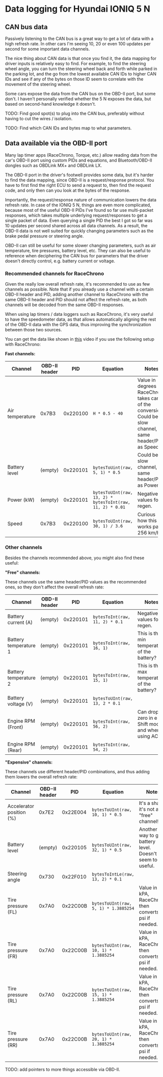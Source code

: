 # Data logging for Hyundai IONIQ 5 N

## CAN bus data

Passively listening to the CAN bus is a great way to get a lot of data with a high refresh rate.
In other cars I'm seeing 10, 20 or even 100 updates per second for some important data channels.

The nice thing about CAN data is that once you find it, the data mapping for driver inputs is
relatively easy to find. For example, to find the steering wheel angle, you can turn the steering
wheel back and forth while parked in the parking lot, and the go from the lowest available CAN IDs
to higher CAN IDs and see if any of the bytes on those ID seem to correlate with the movement of the
steering wheel.

Some cars expose the data from the CAN bus on the OBD-II port, but some don't. I haven't personally
verified whether the 5 N exposes the data, but based on second-hand knowledge it doesn't.


TODO: Find good spot(s) to plug into the CAN bus, preferably without having to cut the wires / isolation.

TODO: Find which CAN IDs and bytes map to what parameters.

## Data available via the OBD-II port

Many lap timer apps (RaceChrono, Torque, etc.) allow reading data from the car's OBD-II port using
custom PIDs and equations, and Bluetooth/OBD-II dongles such as OBDLink MX+ and OBDLink LX.

The OBD-II port in the driver's footwell provides some data, but it's harder to find the data
mapping, since OBD-II is a request/response protocol. You have to first find the right ECU to send a
request to, then find the request code, and only then can you look at the bytes of the response.

Importantly, the request/response nature of communication lowers the data refresh rate. In case of
the IONIQ 5 N, things are even more complicated, because most of the useful OBD-II PIDs I've found
so far use multi-packet responses, which takes multiple underlying request/responses to get a single
packet of data. Even querying a single PID the best I got so far was 10 updates per second shared
across all data channels. As a result, the OBD-II data is not well suited for quickly changing
parameters such as the brake pedal pressure or steering angle.

OBD-II can still be useful for some slower changing parameters, such as air temperature, tire
pressures, battery level, etc. They can also be useful to reference when deciphering the CAN bus for
parameters that the driver doesn't directly control, e.g. battery current or voltage.

### Recommended channels for RaceChrono

Given the really low overall refresh rate, it's recommended to use as few channels as possible.
Note that if you already use a channel with a certain OBD-II header and PID, adding another channel
to RaceChrono with the same OBD-II header and PID should not affect the refresh rate, as both
channels will be decoded from the same OBD-II responses.

When using lap timers / data loggers such as RaceChrono, it's very useful to have the speedometer
data, as that allows automatically aligning the rest of the OBD-II data with the GPS data, thus
improving the synchronization between those two sources.

You can get the data like shown in [this](https://www.youtube.com/watch?v=v7Y9Sffpea4) video
if you use the following setup with RaceChrono:

**Fast channels:**

Channel | OBD-II header | PID      | Equation | Notes
------- | ------------- | -------- | -------- | -----
Air temperature | 0x7B3 | 0x220100 | `H * 0.5 - 40` | Value in degrees C, RaceChrono takes care of the conversion. Could be a slow channel, but same header/PID as Speed.
Battery level | (empty) | 0x220101 | `bytesToUint(raw, 5, 1) * 0.5` | Could be a slow channel, but same header/PID as Power.
Power (kW) | (empty)    | 0x220101 | `bytesToUInt(raw, 13, 2) * bytesToInt(raw, 11, 2) * 0.01` | Negative values for regen.
Speed   | 0x7B3         | 0x220100 | `bytesToUInt(raw, 30, 1) / 3.6` | Curious how this works past 256 km/h :)

### Other channels

Besides the channels recommended above, you might also find these useful:

**"Free" channels:**

These channels use the same header/PID values as the recommended ones, so they don't affect the overall refresh rate:

Channel | OBD-II header | PID      | Equation | Notes
------- | ------------- | -------- | -------- | -----
Battery current (A) | (empty) | 0x220101 | `bytesToInt(raw, 11, 2) * 0.1` | Negative values for regen.
Battery temperature 1 | (empty) | 0x220101 | `bytesToInt(raw, 16, 1)` | This is the min temperature of the battery?
Battery temperature 2 | (empty) | 0x220101 | `bytesToInt(raw, 15, 1)` | This is the max temperature of the battery?
Battery voltage (V) | (empty) | 0x220101 | `bytesToUInt(raw, 13, 2 * 0.1` |
Engine RPM (Front) | (empty) | 0x220101 | `bytesToInt(raw, 56, 2)` | Can drop to zero in e-Shift mode and when using ACC.
Engine RPM (Rear) | (empty) | 0x220101 | `bytesToInt(raw, 54, 2)` |

**"Expensive" channels:**

These channels use different header/PID combinations, and thus adding them lowers the overall refresh rate:

Channel | OBD-II header | PID      | Equation | Notes
------- | ------------- | -------- | -------- | -----
Accelerator position (%) | 0x7E2 | 0x22E004 | `bytesToUInt(raw, 10, 1) * 0.5` | It's a shame it's not a "free" channel!
Battery level | (empty) | 0x220105 | `bytesToUInt(raw, 32, 1) * 0.5` | Another way to get battery level. Doesn't seem to be useful.
Steering angle | 0x730 | 0x22F010 | `bytesToIntLe(raw, 13, 2) * 0.1` |
Tire pressure (FL) | 0x7A0 | 0x22C00B | `bytesToUInt(raw, 5, 1) * 1.3885254` | Value in kPA, RaceChrono then converts to psi if needed.
Tire pressure (FR) | 0x7A0 | 0x22C00B | `bytesToUInt(raw, 10, 1) * 1.3885254` | Value in kPA, RaceChrono then converts to psi if needed.
Tire pressure (RL) | 0x7A0 | 0x22C00B | `bytesToUInt(raw, 15, 1) * 1.3885254` | Value in kPA, RaceChrono then converts to psi if needed.
Tire pressure (RR) | 0x7A0 | 0x22C00B | `bytesToUInt(raw, 20, 1) * 1.3885254` | Value in kPA, RaceChrono then converts to psi if needed.

TODO: add pointers to more things accessible via OBD-II.

